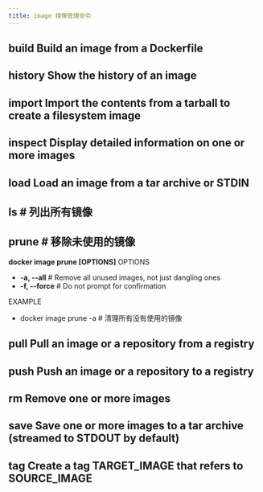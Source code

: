 ```yaml
---
title: image 镜像管理命令
---
```


## build Build an image from a Dockerfile

## history Show the history of an image

## import Import the contents from a tarball to create a filesystem image

## inspect Display detailed information on one or more images

## load Load an image from a tar archive or STDIN

## ls # 列出所有镜像

## prune # 移除未使用的镜像

**docker image prune \[OPTIONS]**
OPTIONS

- **-a, --all** # Remove all unused images, not just dangling ones
- **-f, --force** # Do not prompt for confirmation

EXAMPLE

- docker image prune -a # 清理所有没有使用的镜像

## pull Pull an image or a repository from a registry

## push Push an image or a repository to a registry

## rm Remove one or more images

## save Save one or more images to a tar archive (streamed to STDOUT by default)

## tag Create a tag TARGET_IMAGE that refers to SOURCE_IMAGE
